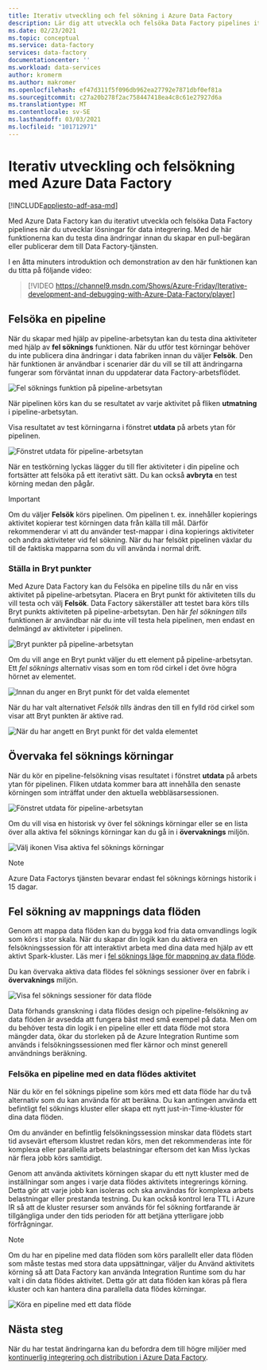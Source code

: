 ```yaml
---
title: Iterativ utveckling och fel sökning i Azure Data Factory
description: Lär dig att utveckla och felsöka Data Factory pipelines iterativt i ADF-UX
ms.date: 02/23/2021
ms.topic: conceptual
ms.service: data-factory
services: data-factory
documentationcenter: ''
ms.workload: data-services
author: kromerm
ms.author: makromer
ms.openlocfilehash: ef47d311f5f096db962ea27792e7871dbf0ef81a
ms.sourcegitcommit: c27a20b278f2ac758447418ea4c8c61e27927d6a
ms.translationtype: MT
ms.contentlocale: sv-SE
ms.lasthandoff: 03/03/2021
ms.locfileid: "101712971"
---
```

# <a name="iterative-development-and-debugging-with-azure-data-factory"></a>Iterativ utveckling och felsökning med Azure Data Factory
[!INCLUDE[appliesto-adf-asa-md](includes/appliesto-adf-asa-md.md)]

Med Azure Data Factory kan du iterativt utveckla och felsöka Data Factory pipelines när du utvecklar lösningar för data integrering. Med de här funktionerna kan du testa dina ändringar innan du skapar en pull-begäran eller publicerar dem till Data Factory-tjänsten. 

I en åtta minuters introduktion och demonstration av den här funktionen kan du titta på följande video:

> [!VIDEO https://channel9.msdn.com/Shows/Azure-Friday/Iterative-development-and-debugging-with-Azure-Data-Factory/player]

## <a name="debugging-a-pipeline"></a>Felsöka en pipeline

När du skapar med hjälp av pipeline-arbetsytan kan du testa dina aktiviteter med hjälp av **fel söknings** funktionen. När du utför test körningar behöver du inte publicera dina ändringar i data fabriken innan du väljer **Felsök**. Den här funktionen är användbar i scenarier där du vill se till att ändringarna fungerar som förväntat innan du uppdaterar data Factory-arbetsflödet.

![Fel söknings funktion på pipeline-arbetsytan](media/iterative-development-debugging/iterative-development-1.png)

När pipelinen körs kan du se resultatet av varje aktivitet på fliken **utmatning** i pipeline-arbetsytan.

Visa resultatet av test körningarna i fönstret **utdata** på arbets ytan för pipelinen.

![Fönstret utdata för pipeline-arbetsytan](media/iterative-development-debugging/iterative-development-2.png)

När en testkörning lyckas lägger du till fler aktiviteter i din pipeline och fortsätter att felsöka på ett iterativt sätt. Du kan också **avbryta** en test körning medan den pågår.

> [!IMPORTANT]
> Om du väljer **Felsök** körs pipelinen. Om pipelinen t. ex. innehåller kopierings aktivitet kopierar test körningen data från källa till mål. Därför rekommenderar vi att du använder test-mappar i dina kopierings aktiviteter och andra aktiviteter vid fel sökning. När du har felsökt pipelinen växlar du till de faktiska mapparna som du vill använda i normal drift.

### <a name="setting-breakpoints"></a>Ställa in Bryt punkter

Med Azure Data Factory kan du Felsöka en pipeline tills du når en viss aktivitet på pipeline-arbetsytan. Placera en Bryt punkt för aktiviteten tills du vill testa och välj **Felsök**. Data Factory säkerställer att testet bara körs tills Bryt punkts aktiviteten på pipeline-arbetsytan. Den här *fel sökningen tills* funktionen är användbar när du inte vill testa hela pipelinen, men endast en delmängd av aktiviteter i pipelinen.

![Bryt punkter på pipeline-arbetsytan](media/iterative-development-debugging/iterative-development-3.png)

Om du vill ange en Bryt punkt väljer du ett element på pipeline-arbetsytan. Ett *fel söknings* alternativ visas som en tom röd cirkel i det övre högra hörnet av elementet.

![Innan du anger en Bryt punkt för det valda elementet](media/iterative-development-debugging/iterative-development-4.png)

När du har valt alternativet *Felsök tills* ändras den till en fylld röd cirkel som visar att Bryt punkten är aktive rad.

![När du har angett en Bryt punkt för det valda elementet](media/iterative-development-debugging/iterative-development-5.png)

## <a name="monitoring-debug-runs"></a>Övervaka fel söknings körningar

När du kör en pipeline-felsökning visas resultatet i fönstret **utdata** på arbets ytan för pipelinen. Fliken utdata kommer bara att innehålla den senaste körningen som inträffat under den aktuella webbläsarsessionen. 

![Fönstret utdata för pipeline-arbetsytan](media/iterative-development-debugging/iterative-development-2.png)

Om du vill visa en historisk vy över fel söknings körningar eller se en lista över alla aktiva fel söknings körningar kan du gå in i **övervaknings** miljön. 

![Välj ikonen Visa aktiva fel söknings körningar](media/iterative-development-debugging/view-debug-runs.png)

> [!NOTE]
> Azure Data Factorys tjänsten bevarar endast fel söknings körnings historik i 15 dagar. 

## <a name="debugging-mapping-data-flows"></a>Fel sökning av mappnings data flöden

Genom att mappa data flöden kan du bygga kod fria data omvandlings logik som körs i stor skala. När du skapar din logik kan du aktivera en felsökningssession för att interaktivt arbeta med dina data med hjälp av ett aktivt Spark-kluster. Läs mer i [fel söknings läge för mappning av data flöde](concepts-data-flow-debug-mode.md).

Du kan övervaka aktiva data flödes fel söknings sessioner över en fabrik i **övervaknings** miljön.

![Visa fel söknings sessioner för data flöde](media/iterative-development-debugging/view-dataflow-debug-sessions.png)

Data förhands granskning i data flödes design och pipeline-felsökning av data flöden är avsedda att fungera bäst med små exempel på data. Men om du behöver testa din logik i en pipeline eller ett data flöde mot stora mängder data, ökar du storleken på de Azure Integration Runtime som används i felsökningssessionen med fler kärnor och minst generell användnings beräkning.
 
### <a name="debugging-a-pipeline-with-a-data-flow-activity"></a>Felsöka en pipeline med en data flödes aktivitet

När du kör en fel söknings pipeline som körs med ett data flöde har du två alternativ som du kan använda för att beräkna. Du kan antingen använda ett befintligt fel söknings kluster eller skapa ett nytt just-in-Time-kluster för dina data flöden.

Om du använder en befintlig felsökningssession minskar data flödets start tid avsevärt eftersom klustret redan körs, men det rekommenderas inte för komplexa eller parallella arbets belastningar eftersom det kan Miss lyckas när flera jobb körs samtidigt.

Genom att använda aktivitets körningen skapar du ett nytt kluster med de inställningar som anges i varje data flödes aktivitets integrerings körning. Detta gör att varje jobb kan isoleras och ska användas för komplexa arbets belastningar eller prestanda testning. Du kan också kontrol lera TTL i Azure IR så att de kluster resurser som används för fel sökning fortfarande är tillgängliga under den tids perioden för att betjäna ytterligare jobb förfrågningar.

> [!NOTE]
> Om du har en pipeline med data flöden som körs parallellt eller data flöden som måste testas med stora data uppsättningar, väljer du Använd aktivitets körning så att Data Factory kan använda Integration Runtime som du har valt i din data flödes aktivitet. Detta gör att data flöden kan köras på flera kluster och kan hantera dina parallella data flödes körningar.

![Köra en pipeline med ett data flöde](media/iterative-development-debugging/iterative-development-dataflow.png)

## <a name="next-steps"></a>Nästa steg

När du har testat ändringarna kan du befordra dem till högre miljöer med [kontinuerlig integrering och distribution i Azure Data Factory](continuous-integration-deployment.md).
